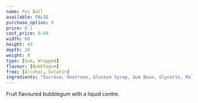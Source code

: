 ```yaml
---
name: Pus Ball
available: FALSE
purchase_option: 0
price: 0.1
cost_price: 0.04
width: 60
height: 45
depth: 20
weight: 0
type: [Gum, Wrapped]
flavour: [Bubblegum]
free: [Alcohol, Gelatin]
ingredients: "Sucrose, Dextrose, Glucose Syrup, Gum Base, Glycerin, Malic Acid, Flavourings, Modified Starch, Colours: E100, E120, E171. Glazing Agents: Carnauba Wax, Shellac, Antioxidant E321"
---
```

Fruit flavoured bubblegum with a liquid centre.